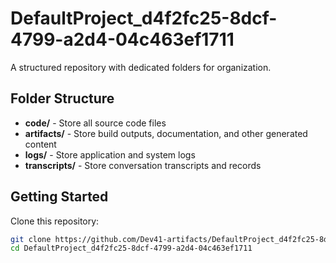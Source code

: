 # DefaultProject_d4f2fc25-8dcf-4799-a2d4-04c463ef1711
A structured repository with dedicated folders for organization.

## Folder Structure

- **code/** - Store all source code files
- **artifacts/** - Store build outputs, documentation, and other generated content
- **logs/** - Store application and system logs
- **transcripts/** - Store conversation transcripts and records

## Getting Started

Clone this repository:
```bash
git clone https://github.com/Dev41-artifacts/DefaultProject_d4f2fc25-8dcf-4799-a2d4-04c463ef1711
cd DefaultProject_d4f2fc25-8dcf-4799-a2d4-04c463ef1711
```
